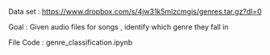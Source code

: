 Data set : https://www.dropbox.com/s/4jw31k5mlzcmgis/genres.tar.gz?dl=0

Goal : Given audio files for songs , identify which genre they fall in

File Code : genre_classification.ipynb
